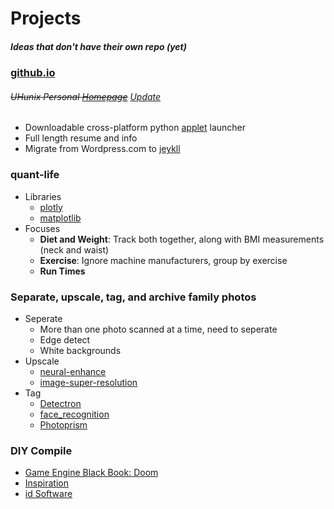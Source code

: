 # Projects
##### Ideas that don't have their own repo (yet)

### [github.io](https://allthroughthenight.github.io)
###### ~~UHunix Personal [Homepage](http://hawaii.edu/askus/694)~~ [Update](https://github.com/allthroughthenight/projects/tree/master/misc/uh-ssh.png)
* Downloadable cross-platform python [applet](https://github.com/allthroughthenight/projects/tree/master/applets) launcher
* Full length resume and info
* Migrate from Wordpress.com to [jeykll](https://import.jekyllrb.com/docs/wordpressdotcom/)

### quant-life
* Libraries
	* [plotly](https://plot.ly/)
	* [matplotlib](https://matplotlib.org/)
* Focuses
	* **Diet and Weight**: Track both together, along with BMI measurements (neck and waist)
	* **Exercise**: Ignore machine manufacturers, group by exercise
	* **Run Times**

### Separate, upscale, tag, and archive family photos
* Seperate
	* More than one photo scanned at a time, need to seperate
	* Edge detect
	* White backgrounds
* Upscale
	* [neural-enhance](https://github.com/alexjc/neural-enhance)
	* [image-super-resolution](https://github.com/idealo/image-super-resolution)
* Tag
	* [Detectron](https://github.com/facebookresearch/Detectron)
	* [face_recognition](https://github.com/ageitgey/face_recognition)
	* [Photoprism](https://github.com/photoprism/photoprism)

### DIY Compile
* [Game Engine Black Book: Doom](http://fabiensanglard.net/gebbdoom/)
* [Inspiration](https://www.youtube.com/watch?v=ZU4-7jltj0o)
* [id Software](https://github.com/id-Software)

